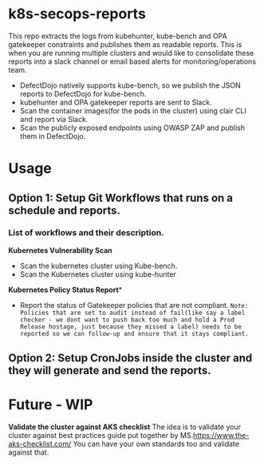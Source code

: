 # k8s-secops-reports

This repo extracts the logs from kubehunter, kube-bench and OPA gatekeeper constraints and publishes them as readable reports.
This is when you are running multiple clusters and would like to consolidate these reports into a slack channel or email based alerts for monitoring/operations team.

- DefectDojo natively supports kube-bench, so we publish the JSON reports to DefectDojo for kube-bench.
- kubehunter and OPA gatekeeper reports are sent to Slack.
- Scan the container images(for the pods in the cluster) using clair CLI and report via Slack.
- Scan the publicly exposed endpoints using OWASP ZAP and publish them in DefectDojo.
  
# Usage

## Option 1: Setup Git Workflows that runs on a schedule and reports.

### List of workflows and their description.

**Kubernetes Vulnerability Scan**
  * Scan the kubernetes cluster using Kube-bench.
  * Scan the Kubernetes cluster using kube-hunter

**Kubernetes Policy Status Report***
  * Report the status of Gatekeeper policies that are not compliant. 
  `Note: Policies that are set to audit instead of fail(like say a label checker - we dont want to push back too much and hold a Prod Release hostage, just because they missed a label) needs to be reported so we can follow-up and ensure that it stays compliant.`

## Option 2: Setup CronJobs inside the cluster and they will generate and send the reports.




# Future - WIP
**Validate the cluster against AKS checklist**
  The idea is to validate your cluster against best practices guide put together by MS.https://www.the-aks-checklist.com/
  You can have your own standards too and validate against that.
